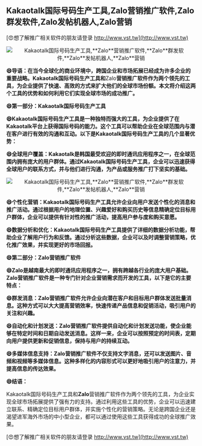 ## **Kakaotalk国际号码生产工具,**Zalo**营销推广软件,**Zalo**群发软件,**Zalo**发帖机器人,**Zalo**营销**

[😍想了解推广相关软件的朋友请登录 http://www.vst.tw](http://www.vst.tw)

 <center><img src="https://vst.tw/MP4/tuiguang/png/6.png" alt="Kakaotalk国际号码生产工具,**Zalo**营销推广软件,**Zalo**群发软件,**Zalo**发帖机器人,**Zalo**营销"></center>

**😄导语：在当今全球化的商业环境中，跨国企业和市场拓展已经成为许多企业的重要战略。Kakaotalk国际号码生产工具和**Zalo**营销推广软件作为两个领先的工具，为企业提供了快速、高效的方式来扩大他们的全球市场份额。本文将介绍这两个工具的优势和如何利用它们实现全球市场的成功推广。**

**😄第一部分：Kakaotalk国际号码生产工具**

**😄Kakaotalk国际号码生产工具是一种独特而强大的工具，为企业提供了在Kakaotalk平台上获得国际号码的能力。这个工具可以帮助企业在全球范围内与潜在客户进行有效的沟通和互动。以下是Kakaotalk国际号码生产工具的几个显著优势：**

**😄全球用户覆盖：Kakaotalk是韩国最受欢迎的即时通讯应用程序之一，在全球范围内拥有庞大的用户群体。通过Kakaotalk国际号码生产工具，企业可以迅速获得全球用户的联系方式，并与他们进行沟通，为产品或服务推广打下坚实的基础。**

 <center><img src="https://vst.tw/MP4/tuiguang/png/8.png" alt="Kakaotalk国际号码生产工具,**Zalo**营销推广软件,**Zalo**群发软件,**Zalo**发帖机器人,**Zalo**营销"></center>

**😄个性化营销：Kakaotalk国际号码生产工具允许企业向用户发送个性化的消息和推广活动。通过根据用户的地理位置、兴趣爱好和购买历史等信息精确定位目标用户群体，企业可以提供有针对性的推广活动，提高用户参与度和购买意愿。**

**😄数据分析和优化：Kakaotalk国际号码生产工具提供了详细的数据分析功能，帮助企业了解用户行为和反馈。通过分析这些数据，企业可以及时调整营销策略，优化推广效果，并实现更好的市场回报。**

**😄第二部分：**Zalo**营销推广软件**

**😄**Zalo**是越南最大的即时通讯应用程序之一，拥有跨越各行业的庞大用户基础。**Zalo**营销推广软件是一种专门针对企业营销需求而开发的工具，以下是它的主要特点：**

**😄群发消息：**Zalo**营销推广软件允许企业向潜在客户和目标用户群体发送批量消息。这种方式可以大大提高营销效率，快速传递产品信息和促销活动，吸引用户的关注和兴趣。**

**😄自动化和计划发送：**Zalo**营销推广软件提供自动化和计划发送功能，使企业能够在特定时间和日期自动发送消息。这样一来，企业可以按照预定的时间表，定期向用户提供更新和促销信息，保持与用户的持续互动。**

**😄多媒体信息支持：**Zalo**营销推广软件不仅支持文字消息，还可以发送图片、音频和视频等多媒体信息。这种多样化的内容形式可以更好地吸引用户的注意力，并提高信息的传达效果。**

**😄结语：**

Kakaotalk国际号码生产工具和**Zalo**营销推广软件作为两个领先的工具，为企业实现全球市场拓展提供了强有力的支持。通过利用这些工具的优势，企业可以迅速建立联系、精确定位目标用户群体，并实施个性化的营销策略。无论是跨国企业还是渴望进军海外市场的中小型企业，都可以通过使用这些工具获得成功的全球推广效果。

[😍想了解推广相关软件的朋友请登录 http://www.vst.tw](http://www.vst.tw)



